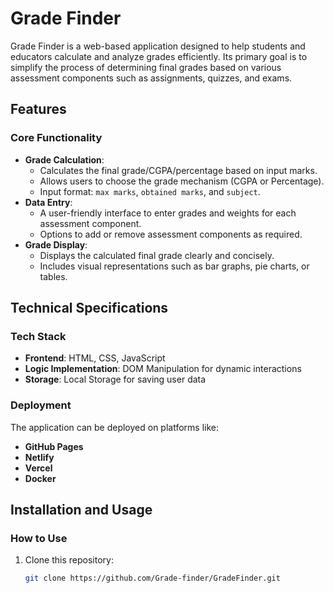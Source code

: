 # Grade Finder

Grade Finder is a web-based application designed to help students and educators calculate and analyze grades efficiently. Its primary goal is to simplify the process of determining final grades based on various assessment components such as assignments, quizzes, and exams.

## Features

### Core Functionality
- **Grade Calculation**:
  - Calculates the final grade/CGPA/percentage based on input marks.
  - Allows users to choose the grade mechanism (CGPA or Percentage).
  - Input format: `max marks`, `obtained marks`, and `subject`.
- **Data Entry**:
  - A user-friendly interface to enter grades and weights for each assessment component.
  - Options to add or remove assessment components as required.
- **Grade Display**:
  - Displays the calculated final grade clearly and concisely.
  - Includes visual representations such as bar graphs, pie charts, or tables.

## Technical Specifications

### Tech Stack
- **Frontend**: HTML, CSS, JavaScript
- **Logic Implementation**: DOM Manipulation for dynamic interactions
- **Storage**: Local Storage for saving user data

### Deployment
The application can be deployed on platforms like:
- **GitHub Pages**
- **Netlify**
- **Vercel**
- **Docker**

## Installation and Usage

### How to Use
1. Clone this repository:
   ```bash
   git clone https://github.com/Grade-finder/GradeFinder.git
